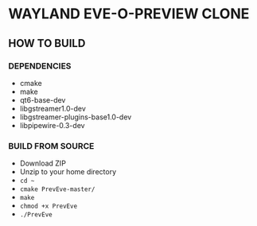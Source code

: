 # WAYLAND EVE-O-PREVIEW CLONE

## HOW TO BUILD
### DEPENDENCIES
- cmake
- make
- qt6-base-dev
- libgstreamer1.0-dev
- libgstreamer-plugins-base1.0-dev
- libpipewire-0.3-dev
### BUILD FROM SOURCE
- Download ZIP
- Unzip to your home directory
- `cd ~`
- `cmake PrevEve-master/`
- `make`
- `chmod +x PrevEve`
- `./PrevEve`

